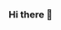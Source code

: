 ### Hi there 👋

<!--
**JustAnotherCollegeKid/JustAnotherCollegeKid** is a ✨ _special_ ✨ repository because its `README.md` (this file) appears on your GitHub profile.

Here are some ideas to get you started:

- 🔭 I’m currently working on becoming a web developer while in college for Business, Film, and Creative Writing
- 🌱 I’m currently learning the Basics of HTML and CSS
- 👯 I’m looking to collaborate on a potential new website that acts as a LinkedIN, but for film students and professionals
- 🤔 I’m looking for help with none at the moment. Feel free to reach out!
- 💬 Ask me about anything media related or even Martial Arts
- 📫 How to reach me: message me on here or email me at JustAnotherCollegeKidYT@gmail.com
- 😄 Pronouns: he/him
- ⚡ Fun fact: I'm trying to self-publish a book within the next 2 years
-->
